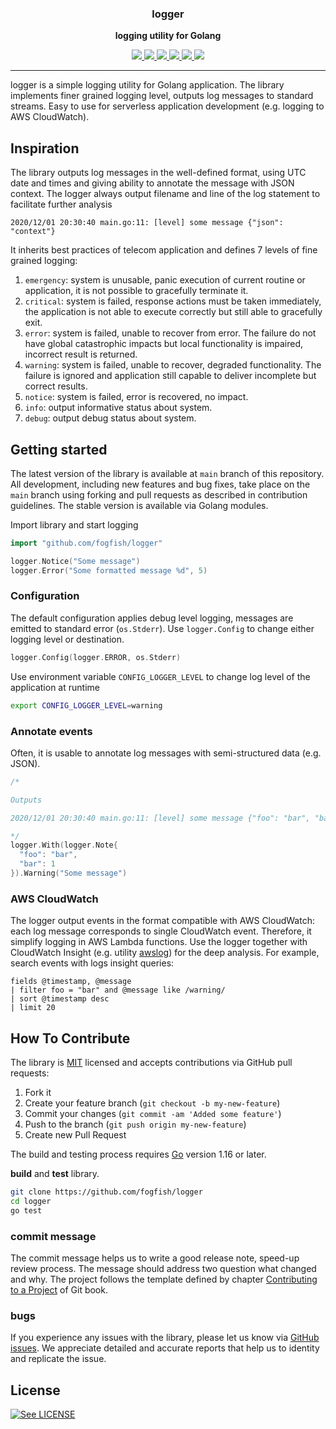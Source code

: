 <p align="center">
  <h3 align="center">logger</h3>
  <p align="center"><strong>logging utility for Golang</strong></p>

  <p align="center">
    <!-- Documentation -->
    <a href="http://godoc.org/github.com/fogfish/logger">
      <img src="https://godoc.org/github.com/fogfish/logger?status.svg" />
    </a>
    <!-- Build Status  -->
    <a href="https://github.com/fogfish/logger/actions/">
      <img src="https://github.com/fogfish/logger/workflows/Go/badge.svg" />
    </a>
    <!-- GitHub -->
    <a href="http://github.com/fogfish/logger">
      <img src="https://img.shields.io/github/last-commit/fogfish/logger.svg" />
    </a>
    <!-- Coverage -->
    <a href="https://coveralls.io/github/fogfish/logger?branch=main">
      <img src="https://coveralls.io/repos/github/fogfish/logger/badge.svg?branch=main" />
    </a>
    <!-- Go Card -->
    <a href="https://goreportcard.com/report/github.com/fogfish/logger">
      <img src="https://goreportcard.com/badge/github.com/fogfish/logger" />
    </a>
    <!-- Maintainability -->
    <a href="https://codeclimate.com/github/fogfish/logger/maintainability">
      <img src="https://api.codeclimate.com/v1/badges/df33ca9c2f9661803f78/maintainability" />
    </a>
  </p>
</p>

---

logger is a simple logging utility for Golang application. The library implements finer grained logging level, outputs log messages to standard streams. Easy to use for serverless application development (e.g. logging to AWS CloudWatch).


## Inspiration

The library outputs log messages in the well-defined format, using UTC date and times and giving ability to annotate the message with JSON context. The logger always output filename and line of the log statement to facilitate further analysis

```
2020/12/01 20:30:40 main.go:11: [level] some message {"json": "context"}
```

It inherits best practices of telecom application and defines 7 levels of fine grained logging:

1. `emergency`: system is unusable, panic execution of current routine or application, it is not possible to gracefully terminate it.
2. `critical`: system is failed, response actions must be taken immediately, the application is not able to execute correctly but still able to gracefully exit.
3. `error`: system is failed, unable to recover from error. The failure do not have global catastrophic impacts but local functionality is impaired, incorrect result is returned.
4. `warning`: system is failed, unable to recover, degraded functionality. The failure is ignored and application still capable to deliver incomplete but correct results.
5. `notice`: system is failed, error is recovered, no impact.
6. `info`: output informative status about system.
7. `debug`: output debug status about system.


## Getting started

The latest version of the library is available at `main` branch of this repository. All development, including new features and bug fixes, take place on the `main` branch using forking and pull requests as described in contribution guidelines. The stable version is available via Golang modules.

Import library and start logging

```go
import "github.com/fogfish/logger"

logger.Notice("Some message")
logger.Error("Some formatted message %d", 5)
```

### Configuration

The default configuration applies debug level logging, messages are emitted to standard error (`os.Stderr`). Use `logger.Config` to change either logging level or destination. 

```go
logger.Config(logger.ERROR, os.Stderr)
```

Use environment variable `CONFIG_LOGGER_LEVEL` to change log level of the application at runtime

```bash
export CONFIG_LOGGER_LEVEL=warning
```

### Annotate events

Often, it is usable to annotate log messages with semi-structured data (e.g. JSON). 

```go
/*

Outputs

2020/12/01 20:30:40 main.go:11: [level] some message {"foo": "bar", "bar": 1}

*/
logger.With(logger.Note{
  "foo": "bar",
  "bar": 1
}).Warning("Some message")
```

### AWS CloudWatch

The logger output events in the format compatible with AWS CloudWatch: each log message corresponds to single CloudWatch event. Therefore, it simplify logging in AWS Lambda functions. Use the logger together with CloudWatch Insight (e.g. utility [awslog](https://github.com/fogfish/awslog)) for the deep analysis. For example, search events with logs insight queries:

```
fields @timestamp, @message
| filter foo = "bar" and @message like /warning/
| sort @timestamp desc
| limit 20
```

## How To Contribute

The library is [MIT](LICENSE) licensed and accepts contributions via GitHub pull requests:

1. Fork it
2. Create your feature branch (`git checkout -b my-new-feature`)
3. Commit your changes (`git commit -am 'Added some feature'`)
4. Push to the branch (`git push origin my-new-feature`)
5. Create new Pull Request

The build and testing process requires [Go](https://golang.org) version 1.16 or later.

**build** and **test** library.

```bash
git clone https://github.com/fogfish/logger
cd logger
go test
```

### commit message

The commit message helps us to write a good release note, speed-up review process. The message should address two question what changed and why. The project follows the template defined by chapter [Contributing to a Project](http://git-scm.com/book/ch5-2.html) of Git book.

### bugs

If you experience any issues with the library, please let us know via [GitHub issues](https://github.com/fogfish/logger/issue). We appreciate detailed and accurate reports that help us to identity and replicate the issue. 


## License

[![See LICENSE](https://img.shields.io/github/license/fogfish/logger.svg?style=for-the-badge)](LICENSE)
